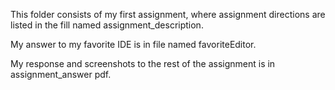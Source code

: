 This folder consists of my first assignment, where assignment directions are listed in the fill named assignment_description.

My answer to my favorite IDE is in file named favoriteEditor.

My response and screenshots to the rest of the assignment is in assignment_answer pdf.

